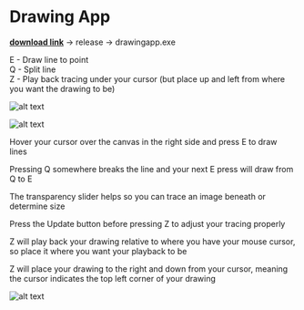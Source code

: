 # Drawing App

[**download link**](https://github.com/xDeda/tactcat.py/releases) -> release -> drawingapp.exe

E - Draw line to point  
Q - Split line  
Z - Play back tracing under your cursor (but place up and left from where you want the drawing to be)

![alt text](https://i.imgur.com/FxYOhvl.png "Precise")

![alt text](https://i.imgur.com/mTqvE2t.png "Not as precise ;/")

Hover your cursor over the canvas in the right side and press E to draw lines  

Pressing Q somewhere breaks the line and your next E press will draw from Q to E  

The transparency slider helps so you can trace an image beneath or determine size  

Press the Update button before pressing Z to adjust your tracing properly  

Z will play back your drawing relative to where you have your mouse cursor, so place it where you want your playback to be  

Z will place your drawing to the right and down from your cursor, meaning the cursor indicates the top left corner of your drawing

![alt text](https://i.imgur.com/HgcxCSr.png ":)")
